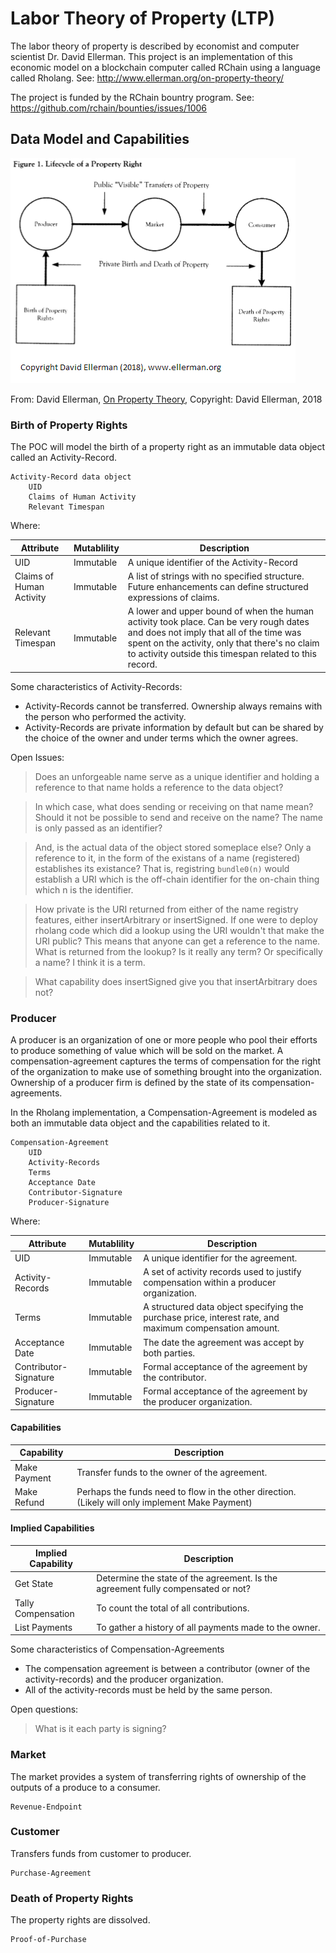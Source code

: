 # Labor Theory of Property (LTP)
The labor theory of property is described by economist and computer scientist Dr. David Ellerman. This project is an implementation of this economic model on a blockchain computer called RChain using a language called Rholang. See: http://www.ellerman.org/on-property-theory/

The project is funded by the RChain bountry program. See: https://github.com/rchain/bounties/issues/1006

## Data Model and Capabilities

![Lifecycle of a Property Right](https://github.com/glenbraun/LTP/blob/master/Lifecycle.png)

From: David Ellerman, [On Property Theory](http://www.ellerman.org/wp-content/uploads/2014/11/OnPropertyTheory-Reprint-singles.pdf), Copyright: David Ellerman, 2018

### Birth of Property Rights
The POC will model the birth of a property right as an immutable data object called an Activity-Record.
		
    Activity-Record data object
        UID
        Claims of Human Activity
        Relevant Timespan
		
Where:

Attribute | Mutablility | Description
--------- | ----------- | -----------
UID	      | Immutable   | A unique identifier of the Activity-Record
Claims of Human Activity | Immutable | A list of strings with no specified structure. Future enhancements can define structured expressions of claims.
Relevant Timespan | Immutable | A lower and upper bound of when the human activity took place. Can be very rough dates and does not imply that all of the time was spent on the activity, only that there's no claim to activity outside this timespan related to this record.

Some characteristics of Activity-Records:
* Activity-Records cannot be transferred. Ownership always remains with the person who performed the activity.
* Activity-Records are private information by default but can be shared by the choice of the owner and under terms which the owner agrees.
		
Open Issues:
> Does an unforgeable name serve as a unique identifier and holding a reference to that name holds a reference to the data object? 

> In which case, what does sending or receiving on that name mean? Should it not be possible to send and receive on the name? The name is only passed as an identifier?

> And, is the actual data of the object stored someplace else? Only a reference to it, in the form of the existans of a name (registered) establishes its existance? That is, registring `bundle0(n)` would establish a URI which is the off-chain identifier for the on-chain thing which n is the identifier.

> How private is the URI returned from either of the name registry features, either insertArbitrary or insertSigned. If one were to deploy rholang code which did a lookup using the URI wouldn't that make the URI public? This means that anyone can get a reference to the name. What is returned from the lookup? Is it really any term? Or specifically a name? I think it is a term.
		
> What capability does insertSigned give you that insertArbitrary does not? 
		
### Producer
A producer is an organization of one or more people who pool their efforts to produce something of value which will be sold on the market. A compensation-agreement captures the terms of compensation for the right of the organization to make use of something brought into the organization. Ownership of a producer firm is defined by the state of its compensation-agreements.
		
In the Rholang implementation, a Compensation-Agreement is modeled as both an immutable data object and the capabilities related to it. 
		
    Compensation-Agreement
        UID
        Activity-Records
        Terms
        Acceptance Date
        Contributor-Signature
        Producer-Signature

Where:

Attribute | Mutablility | Description
--------- | ----------- | -----------
UID	      | Immutable   | A unique identifier for the agreement.
Activity-Records | Immutable | A set of activity records used to justify compensation within a producer organization.
Terms | Immutable | A structured data object specifying the purchase price, interest rate, and maximum compensation amount.
Acceptance Date | Immutable | The date the agreement was accept by both parties.
Contributor-Signature | Immutable | Formal acceptance of the agreement by the contributor.
Producer-Signature | Immutable | Formal acceptance of the agreement by the producer organization.
			
#### Capabilities
Capability | Description
---------- | -----------
Make Payment | Transfer funds to the owner of the agreement.
Make Refund  | Perhaps the funds need to flow in the other direction. (Likely will only implement Make Payment)

#### Implied Capabilities
Implied Capability | Description
------------------ | -----------
Get State | Determine the state of the agreement. Is the agreement fully compensated or not?
Tally Compensation | To count the total of all contributions.
List Payments | To gather a history of all payments made to the owner.


Some characteristics of Compensation-Agreements
* The compensation agreement is between a contributor (owner of the activity-records) and the producer organization.
* All of the activity-records must be held by the same person.
		
Open questions:
> What is it each party is signing?
		
### Market
The market provides a system of transferring rights of ownership of the outputs of a produce to a consumer. 
		
    Revenue-Endpoint
		
### Customer
Transfers funds from customer to producer.
	
    Purchase-Agreement
		
### Death of Property Rights
The property rights are dissolved.

    Proof-of-Purchase
		
		
